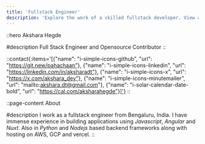 ```yaml
---
title: 'Fullstack Engineer'
description: 'Explore the work of a skilled fullstack developer. View a diverse range of projects showcasing expertise in front-end, back-end, and database development. Discover how this developer can bring your ideas to life with clean code, intuitive design, and seamless functionality'
---
```


::hero
Akshara Hegde

#description
Full Stack Engineer and Opensource Contributor
::

::contact{:items='[{"name": "i-simple-icons-github", "url": "https://git.new/pahachaan"}, {"name": "i-simple-icons-linkedin", "url": "https://linkedin.com/in/aksharadt"}, {"name": "i-simple-icons-x", "url": "https://x.com/akshara_dev"}, {"name": "i-simple-icons-minutemailer", "url": "mailto:akshara.dt@gmail.com"}, {"name": "i-solar-calendar-date-bold", "url": "https://cal.com/aksharahegde"}]'}
::

::page-content
About

#description
I work as a fullstack engineer from Bengaluru, India.
I have immense experience in building applications using *Javascript*, *Angular* and *Nuxt*. Also in *Python* and *Nodejs* based backend frameworks along with hosting on AWS, GCP and vercel.
::
